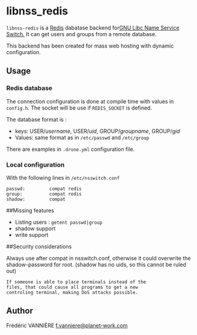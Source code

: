 # libnss_redis

`libnss-redis` is a [Redis](https://redis.io/) dabatase backend for[GNU Libc Name Service Switch.](https://www.gnu.org/software/libc/manual/html_node/Name-Service-Switch.html)  It can get users and groups from a remote database.

This backend has been created for mass web hosting with dynamic configuration.

## Usage

### Redis database

The connection configuration is done at compile time with values in `config.h`. The socket will be use if `REDIS_SOCKET` is defined.

The database format is :

* keys: USER/_username_, USER/_uid_, GROUP/_groupname_, GROUP/_gid_
* Values: same format as in `/etc/passwd` and `/etc/group`

There are examples in `.drone.yml` configuration file.

### Local configuration

With the following lines in `/etc/nsswitch.conf`

```
passwd:         compat redis
group:          compat redis
shadow:         compat
```

##Missing features

 * Listing users : `getent passwd|group`
 * shadow support
 * write support 

##Security considerations

Always use after compat in nsswitch.conf,
otherwise it could overwrite the shadow-password for root.
(shadow has no uids, so this cannot be ruled out)

	If someone is able to place terminals instead of the
	files, that could cause all programs to get a new
	controling terminal, making DoS attacks possible.


## Author

Frédéric VANNIÈRE <f.vanniere@planet-work.com>